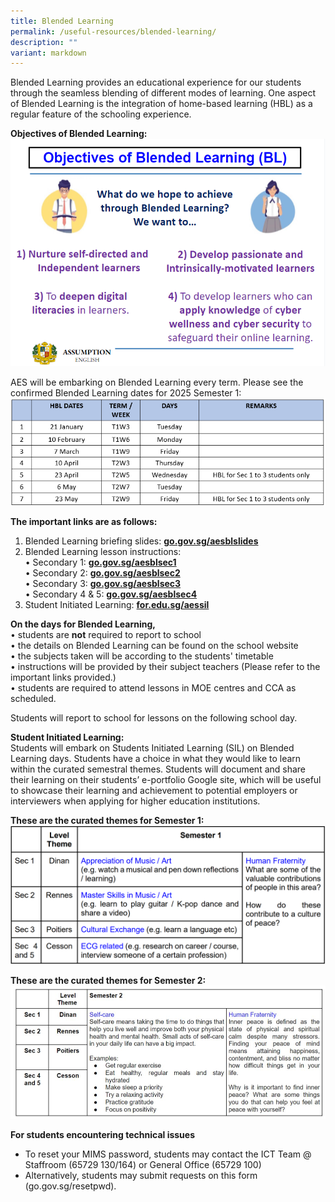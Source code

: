 ```yaml
---
title: Blended Learning
permalink: /useful-resources/blended-learning/
description: ""
variant: markdown
---
```

Blended Learning provides an educational experience for our students through the seamless blending of different modes of learning. One aspect of Blended Learning is the integration of home-based learning (HBL) as a regular feature of the schooling experience.
  
**Objectives of Blended Learning:**  
![](/images/Objectives_of_BL__1_.png)

AES will be embarking on Blended Learning every term. Please see the confirmed Blended Learning dates for 2025 Semester 1: 
![](/images/BL_2025_Sem_1__2_.png)

**The important links are as follows:**  
1) Blended Learning briefing slides: [**go.gov.sg/aesblslides**](http://go.gov.sg/aesblslides)  
2) Blended Learning lesson instructions:  
• Secondary 1:&nbsp;[**go.gov.sg/aesblsec1**](http://go.gov.sg/aesblsec1)  
• Secondary 2:&nbsp;[**go.gov.sg/aesblsec2**](http://go.gov.sg/aesblsec2)  
• Secondary 3:&nbsp;[**go.gov.sg/aesblsec3**](http://go.gov.sg/aesblsec3)  
• Secondary 4 &amp; 5:&nbsp;[**go.gov.sg/aesblsec4**](http://go.gov.sg/aesblsec4)  
3) Student Initiated Learning:&nbsp;[**for.edu.sg/aessil**](http://for.edu.sg/aessil) 

**On the days for Blended Learning,**  
• students are **not** required to report to school  
• the details on Blended Learning can be found on the school website  
• the subjects taken will be according to the students' timetable  
• instructions will be provided by their subject teachers (Please refer to the important links provided.)  
• students are required to attend lessons in MOE centres and CCA as scheduled.  
  
Students will report to school for lessons on the following school day.  
  
**Student Initiated Learning:**  
Students will embark on Students Initiated Learning (SIL) on Blended Learning days. Students have a choice in what they would like to learn within the curated semestral themes. Students will document and share their learning on their students’ e-portfolio Google site, which will be useful to showcase their learning and achievement to potential employers or interviewers when applying for higher education institutions.  
  
**These are the curated themes for Semester 1:**  
<img src="/images/SIL%20themes.png">

**These are the curated themes for Semester 2:**  
![](/images/sil%20theme%20for%20semester%202.JPG)

**For students encountering technical issues**
*   To reset your MIMS password, students may contact the ICT Team @ Staffroom (65729 130/164) or General Office (65729 100)
*   Alternatively, students may submit requests on this form (go.gov.sg/resetpwd).